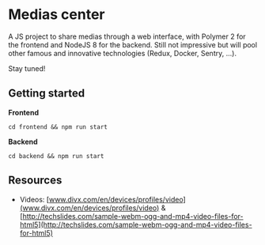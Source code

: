 # Medias center

A JS project to share medias through a web interface, with Polymer 2 for the frontend and NodeJS 8 for the backend. 
Still not impressive but will pool other famous and innovative technologies (Redux, Docker, Sentry, ...).

Stay tuned!

## Getting started

__Frontend__

```shell
cd frontend && npm run start
```

__Backend__

```shell
cd backend && npm run start
```

## Resources

- Videos: [www.divx.com/en/devices/profiles/video](www.divx.com/en/devices/profiles/video) & [http://techslides.com/sample-webm-ogg-and-mp4-video-files-for-html5](http://techslides.com/sample-webm-ogg-and-mp4-video-files-for-html5)